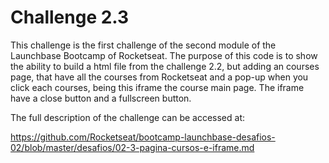 # Challenge 2.3
This challenge is the first challenge of the second module of the Launchbase Bootcamp of Rocketseat.
The purpose of this code is to show the ability to build a html file from the challenge 2.2, but adding an courses page, 
that have all the courses from Rocketseat and a pop-up when you click each courses, being this iframe the course main page.
The iframe have a close button and a fullscreen button.

The full description of the challenge can be accessed at:

https://github.com/Rocketseat/bootcamp-launchbase-desafios-02/blob/master/desafios/02-3-pagina-cursos-e-iframe.md
